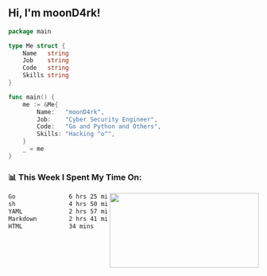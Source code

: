 <h2> Hi, I'm moonD4rk!</h2>

```go
package main

type Me struct {
	Name   string
	Job    string
	Code   string
	Skills string
}

func main() {
	me := &Me{
		Name:   "moonD4rk",
		Job:    "Cyber Security Engineer",
		Code:   "Go and Python and Others",
		Skills: "Hacking ^o^",
	}
	_ = me
}
```

<h3>📊 This Week I Spent My Time On:</h3>
<img align='right' src="https://github-readme-stats.vercel.app/api?username=moond4rk&show_icons=true&theme=radical", width="300" height="150">

<!--START_SECTION:waka-->

```txt
Go               6 hrs 25 mins   ████████▓░░░░░░░░░░░░░░░░   34.74 %
sh               4 hrs 50 mins   ██████▓░░░░░░░░░░░░░░░░░░   26.13 %
YAML             2 hrs 57 mins   ████░░░░░░░░░░░░░░░░░░░░░   15.95 %
Markdown         2 hrs 41 mins   ███▓░░░░░░░░░░░░░░░░░░░░░   14.50 %
HTML             34 mins         ▓░░░░░░░░░░░░░░░░░░░░░░░░   03.11 %
```

<!--END_SECTION:waka-->

